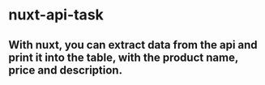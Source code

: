 # nuxt-api-task

## With nuxt, you can extract data from the api and print it into the table, with the product name, price and description.

